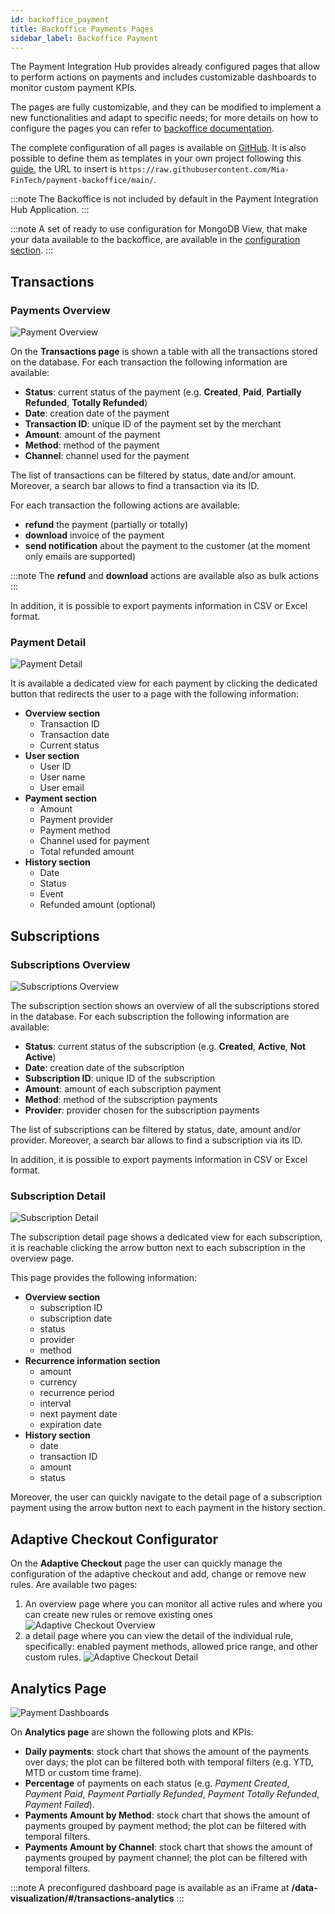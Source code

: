 ```yaml
---
id: backoffice_payment
title: Backoffice Payments Pages
sidebar_label: Backoffice Payment
---
```


<!--
WARNING: this file was automatically generated by Mia-Platform Doc Aggregator.
DO NOT MODIFY IT BY HAND.
Instead, modify the source file and run the aggregator to regenerate this file.
-->

The Payment Integration Hub provides already configured pages that allow to perform actions on payments and includes customizable dashboards to monitor custom payment KPIs.

The pages are fully customizable, and they can be modified to implement a new functionalities and adapt to specific needs; for more details on how to configure the pages you can refer to [backoffice documentation](../../microfrontend-composer/back-kit/overview).

The complete configuration of all pages is available on [GitHub](https://github.com/Mia-FinTech/payment-backoffice#--backoffice-templates---payment).
It is also possible to define them as templates in your own project following this [guide](../../microfrontend-composer/composer/configurator_settings#template-sources), the URL to insert is `https://raw.githubusercontent.com/Mia-FinTech/payment-backoffice/main/`.

:::note
The Backoffice is not included by default in the Payment Integration Hub Application.
:::

:::note
A set of ready to use configuration for MongoDB View, that make your data available to the backoffice, are available in the [configuration section](./50_configuration.md#view).
:::

## Transactions

### Payments Overview

![Payment Overview](img/backoffice-overview.png)

On the **Transactions page** is shown a table with all the transactions stored on the database. For each transaction the following information are available:
- **Status**: current status of the payment (e.g. **Created**, **Paid**, **Partially Refunded**, **Totally Refunded**)
- **Date**: creation date of the payment
- **Transaction ID**: unique ID of the payment set by the merchant
- **Amount**: amount of the payment
- **Method**: method of the payment
- **Channel**: channel used for the payment

The list of transactions can be filtered by status, date and/or amount. Moreover, a search bar allows to find a transaction via its ID.

For each transaction the following actions are available:
- **refund** the payment (partially or totally)
- **download** invoice of the payment
- **send notification** about the payment to the customer (at the moment only emails are supported)

:::note
The **refund** and **download** actions are available also as bulk actions
:::

In addition, it is possible to export payments information in CSV or Excel format.

### Payment Detail

![Payment Detail](img/backoffice-detail.png)

It is available a dedicated view for each payment by clicking the dedicated button that redirects the user to a page with the following information:
- **Overview section**
    - Transaction ID
    - Transaction date
    - Current status
- **User section**
    - User ID
    - User name
    - User email
- **Payment section**
    - Amount
    - Payment provider
    - Payment method
    - Channel used for payment
    - Total refunded amount
- **History section**
    - Date
    - Status
    - Event
    - Refunded amount (optional)

## Subscriptions

### Subscriptions Overview

![Subscriptions Overview](img/subscription-overview.png)

The subscription section shows an overview of all the subscriptions stored in the database. For each subscription the following information are available:

- **Status**: current status of the subscription (e.g. **Created**, **Active**, **Not Active**)
- **Date**: creation date of the subscription
- **Subscription ID**: unique ID of the subscription
- **Amount**: amount of each subscription payment
- **Method**: method of the subscription payments
- **Provider**: provider chosen for the subscription payments

The list of subscriptions can be filtered by status, date, amount and/or provider. Moreover, a search bar allows to find a subscription via its ID.

In addition, it is possible to export payments information in CSV or Excel format.

### Subscription Detail

![Subscription Detail](img/subscription-detail.png)

The subscription detail page shows a dedicated view for each subscription, it is reachable clicking the arrow button next to each subscription in the overview page.

This page provides the following information:

- **Overview section**
  - subscription ID
  - subscription date
  - status
  - provider
  - method
- **Recurrence information section**
  - amount
  - currency
  - recurrence period
  - interval
  - next payment date
  - expiration date
- **History section**
  - date
  - transaction ID
  - amount
  - status

Moreover, the user can quickly navigate to the detail page of a subscription payment using the arrow button next to each payment in the history section.

## Adaptive Checkout Configurator

On the **Adaptive Checkout** page the user can quickly manage the configuration of the adaptive checkout and add, change or remove new rules.
Are available two pages:
1. An overview page where you can monitor all active rules and where you can create new rules or remove existing ones
![Adaptive Checkout Overview](img/adaptive-checkout-overview.png)
2. a detail page where you can view the detail of the individual rule, specifically: enabled payment methods, allowed price range, and other custom rules.
![Adaptive Checkout Detail](img/adaptive-checkout-detail.png)

## Analytics Page

![Payment Dashboards](img/backoffice-dashboards.png)

On **Analytics page** are shown the following plots and KPIs:
- **Daily payments**: stock chart that shows the amount of the payments over days; the plot can be filtered both with temporal filters (e.g. YTD, MTD or custom time frame).
- **Percentage** of payments on each status (e.g. _Payment Created_, _Payment Paid_, _Payment Partially Refunded_, _Payment Totally Refunded_, _Payment Failed_).
- **Payments Amount by Method**: stock chart that shows the amount of payments grouped by payment method; the plot can be filtered with temporal filters.
- **Payments Amount by Channel**: stock chart that shows the amount of payments grouped by payment channel; the plot can be filtered with temporal filters.

:::note
A preconfigured dashboard page is available as an iFrame at **/data-visualization/#/transactions-analytics**
:::
